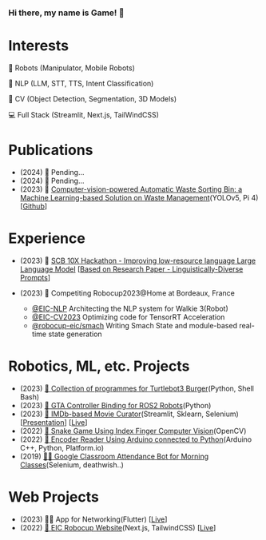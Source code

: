 ### Hi there, my name is Game! 👋

# Interests
🤖 Robots (Manipulator, Mobile Robots)

🧠 NLP (LLM, STT, TTS, Intent Classification)

🧠 CV (Object Detection, Segmentation, 3D Models)

💻 Full Stack (Streamlit, Next.js, TailWindCSS)

# Publications

- (2024) 🧾 Pending...
- (2024) 🧾 Pending...
- (2023) 🧾 [Computer-vision-powered Automatic Waste Sorting Bin: a Machine Learning-based Solution on Waste Management]([https://](https://www.researchgate.net/publication/373029972_Computer-vision-powered_Automatic_Waste_Sorting_Bin_a_Machine_Learning-based_Solution_on_Waste_Management))(YOLOv5, Pi 4) \[[Github](https://github.com/GameTL/the-Garbage-Projeckt)\]

# Experience

- (2023) 🎉 [SCB 10X Hackathon - Improving low-resource language Large Language Model](https://github.com/GameTL/Traveling-Salesman-SCB-10X-Hack) \[[Based on Research Paper - Linguistically-Diverse Prompts](371728889_Democratizing_LLMs_for_Low-Resource_Languages_by_Leveraging_their_English_Dominant_Abilities_with_Linguistically-Diverse_Prompts)\]

- (2023) 🤖 Competiting Robocup2023@Home at Bordeaux, France
  - [@EIC-NLP](https://github.com/EIC-NLP) Architecting the NLP system for Walkie 3(Robot)
  - [@EIC-CV2023](https://github.com/EIC-CV2023) Optimizing code for TensorRT Acceleration
  - [@robocup-eic/smach](https://github.com/robocup-eic/smach) Writing Smach State and module-based real-time state generation

# Robotics, ML, etc. Projects

- (2023) [🤖 Collection of programmes for Turtlebot3 Burger](https://github.com/GameTL/Tinapat-Ros-Robot-Humble)(Python, Shell Bash)
- (2023) [🤖 GTA Controller Binding for ROS2 Robots](https://github.com/GameTL/teleop_joy_gta)(Python)
- (2023) [🤖 IMDb-based Movie Curator](https://github.com/GameTL/IMDb-Curator?tab=readme-ov-file)(Streamlit, Sklearn, Selenium) \[[Presentation](https://www.canva.com/design/DAF2YHrBYY4/IVScliOJLX5fh4Q6CIRyEg/view)\] \[[Live](https://movie-imdb-curator.streamlit.app/)\]
- (2022) [🐍 Snake Game Using Index Finger Computer Vision](https://github.com/EIC-NLP/ISE-Open-House-2022)(OpenCV)
- (2022) [🛞 Encoder Reader Using Arduino connected to Python](https://github.com/GameTL/EIC-Game-Code)(Arduino C++, Python, Platform.io)
- (2019) [👩‍🎓 Google Classroom Attendance Bot for Morning Classes](https://github.com/GameTL/Google-Classroom-Bot---DirtyRat)(Selenium, deathwish..)


# Web Projects

- (2023) 👨‍⚖️ App for Networking(Flutter) \[[Live](https://flutter-app-one.vercel.app/)\]
- (2022) [🤖 EIC Robocup Website](https://github.com/robocup-eic/eic-website)(Next.js, TailwindCSS) \[[Live](https://eicrobocup.com)\]


<!--
**GameTL/GameTL** is a ✨ _special_ ✨ repository because its `README.md` (this file) appears on your GitHub profile.

Here are some ideas to get you started:

- 🔭 I’m currently working on ...
- 🌱 I’m currently learning ...
- 👯 I’m looking to collaborate on ...
- 🤔 I’m looking for help with ...
- 💬 Ask me about ...
- 📫 How to reach me: ...
- 😄 Pronouns: ...
- ⚡ Fun fact: ...
-->
